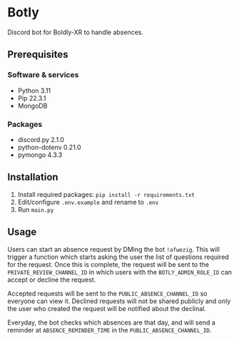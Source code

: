 # Botly
Discord bot for Boldly-XR to handle absences.

## Prerequisites
### Software & services
- Python 3.11
- Pip 22.3.1
- MongoDB

### Packages
- discord.py 2.1.0
- python-dotenv 0.21.0
- pymongo 4.3.3

## Installation
1. Install required packages: `pip install -r requirements.txt`
2. Edit/configure `.env.example` and rename to `.env`
3. Run `main.py`

## Usage
Users can start an absence request by DMing the bot `!afwezig`. This will trigger a function which starts asking the user the list of questions required for the request. Once this is complete, the request will be sent to the `PRIVATE_REVIEW_CHANNEL_ID` in which users with the `BOTLY_ADMIN_ROLE_ID` can accept or decline the request.

Accepted requests will be sent to the `PUBLIC_ABSENCE_CHANNEL_ID` so everyone can view it. Declined requests will not be shared publicly and only the user who created the request will be notified about the declinal.

Everyday, the bot checks which absences are that day, and will send a reminder at `ABSENCE_REMINDER_TIME` in the `PUBLIC_ABSENCE_CHANNEL_ID`.
